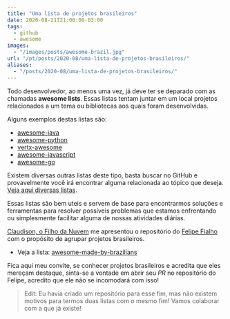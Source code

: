 ```yaml
---
title: "Uma lista de projetos brasileiros"
date: 2020-08-21T21:00:00-03:00
tags:
  - github
  - awesome
images:
  - "/images/posts/awesome-brazil.jpg"
url: "/pt/posts/2020-08/uma-lista-de-projetos-brasileiros/"
aliases:
  - "/posts/2020-08/uma-lista-de-projetos-brasileiros/"
---
```


Todo desenvolvedor, ao menos uma vez, já deve ter se deparado com as chamadas **awesome lists**. Essas listas tentam juntar em um local projetos relacionados a um tema ou bibliotecas aos quais foram desenvolvidas.

Alguns exemplos destas listas são:

- [awesome-java](https://github.com/java-lang/awesome-java)
- [awesome-python](https://github.com/vinta/awesome-python)
- [vertx-awesome](https://github.com/vert-x3/vertx-awesome)
- [awesome-javascript](https://github.com/sorrycc/awesome-javascript)
- [awesome-go](https://github.com/avelino/awesome-go)

Existem diversas outras listas deste tipo, basta buscar no GitHub e provavelmente você irá encontrar alguma relacionada ao tópico que deseja. [Veja aqui diversas listas](https://github.com/topics/awesome).

Essas listas são bem uteis e servem de base para encontrarmos soluções e ferramentas para resolver possíveis problemas que estamos enfrentando ou simplesmente facilitar alguma de nossas atividades diárias.

[Claudison, o Filho da Nuvem](https://twitter.com/filhodanuvem) me apresentou o repositório do [Felipe Fialho](https://twitter.com/felipefialho_) com o propósito de agrupar projetos brasileiros.

- Veja a lista: [awesome-made-by-brazilians](https://github.com/felipefialho/awesome-made-by-brazilians)

Fica aqui meu convite, se conhecer projetos brasileiros e acredita que eles mereçam destaque, sinta-se a vontade em abrir seu *PR* no repositório do Felipe, acredito que ele não se incomodará com isso!

> Edit: Eu havia criado um repositório para esse fim, mas não existem motivos para termos duas listas com o mesmo fim! Vamos colaborar com a que já existe!

